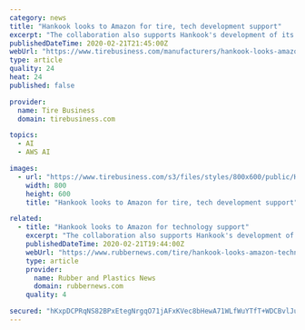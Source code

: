 ```yaml
---
category: news
title: "Hankook looks to Amazon for tire, tech development support"
excerpt: "The collaboration also supports Hankook's development of its virtual compound design (VCD), which the company said can predict the material properties of tires and uses artificial intelligence to determine an optimal compound. The AWS cloud platform also will enable Hankook to store data obtained from the VCD system and process and analyze them ..."
publishedDateTime: 2020-02-21T21:45:00Z
webUrl: "https://www.tirebusiness.com/manufacturers/hankook-looks-amazon-tire-tech-development-support"
type: article
quality: 24
heat: 24
published: false

provider:
  name: Tire Business
  domain: tirebusiness.com

topics:
  - AI
  - AWS AI

images:
  - url: "https://www.tirebusiness.com/s3/files/styles/800x600/public/Hankook%20tire-main_i.png"
    width: 800
    height: 600
    title: "Hankook looks to Amazon for tire, tech development support"

related:
  - title: "Hankook looks to Amazon for technology support"
    excerpt: "The collaboration also supports Hankook's development of its virtual compound design, which predicts the material properties of tires and uses artificial intelligence to determine an optimal compound, the South Korean tire maker said. The AWS cloud platform also will enable Hankook to store the data obtained from the VCD system, process it and ..."
    publishedDateTime: 2020-02-21T19:44:00Z
    webUrl: "https://www.rubbernews.com/tire/hankook-looks-amazon-technology-support"
    type: article
    provider:
      name: Rubber and Plastics News
      domain: rubbernews.com
    quality: 4

secured: "hKxpDCPRqNS82BPxEtegNrgqO71jAFxKVec8bHewA71WLfWuYTfT+WDCBvlJuq1pAgfuM5nXk30tGRiB0XBeV+huQqc8L2mM4XVsmSz98c84FIlWjGXnJvvCA2vPh9L/jy1RarVEUjbavnm9HxQhkvXxNjJFXgI9arJWX9pvAJsNq7Ue47Agce2eQh9CdYFSBmjuoNx2qsLAMKE6AX3kp6o4W1ZpszawGiHN8Q/tg4yXhhlyFSvl2O3I4WGB48jhAz0fO/6PmYOo9uNn5x1/PpB/FyKhme8ayvr49ALW/emduQwn6gvRYjjDaV1iZTvv;Rr30cpIqdJRKBKsY82bXNA=="
---
```


